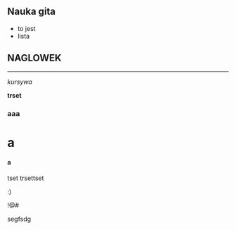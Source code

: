 ## Nauka gita

- to jest
- lista

NAGLOWEK
---
___

<i>kursywa</i>

<b>trset</b>


### aaa
# a
#### a

 tset
 trsettset

 :)

 !@#

segfsdg


